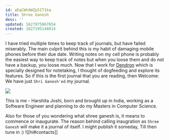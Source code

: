 ```yaml
---
id: aEqCWtAWZp5IT1ka
title: Shree Ganesh
desc: ''
updated: 1627975867854
created: 1627195146014
---
```

I have tried multiple times to keep track of journals, but have failed miserably. The main culprit behind this is my habit of damaging mobile phones before their due date. Writing notes on my cell phone is probably the easiest way to keep track of notes but when you loose them and do not have a backup, you loose much. Now that I work for [Dendron](https://www.dendron.so/) which is specially designed for notetaking,  I thought of dogfeeding and explore its features. So if this is the first journal that you are reading, then Welcome: We have just `Shri Ganesh'ed` my journal. 

![](/assets/images/2021-07-25-12-25-06.png)

This is me - Harshita Joshi, born and brought up in India, working as a Software Engineer and planning to do my Masters in Computer Science. 

Also for those of you wondering what shree ganesh is, it means to commence or inaugurate.
The reason behind calling inaugration as `Shree Ganesh` will make it a journal of itself. I might publish it someday, Till then tune in :)
![[hi#contacts]]
